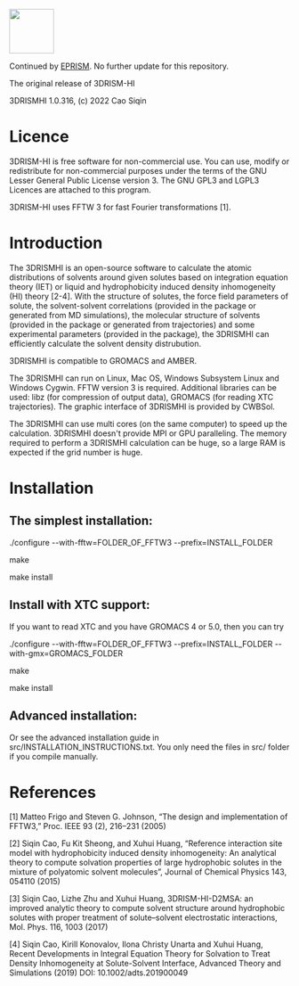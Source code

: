 <img src="https://github.com/seechin/3DRISMHI/blob/master/logo.png" height=80></img>

Continued by [EPRISM](https://github.com/seechin/eprism). No further update for this repository.

The original release of 3DRISM-HI

3DRISMHI 1.0.316, (c) 2022 Cao Siqin

# Licence

3DRISM-HI is free software for non-commercial use. You can use, modify or redistribute for non-commercial purposes under the terms of the GNU Lesser General Public License version 3. The GNU GPL3 and LGPL3 Licences are attached to this program.

3DRISM-HI uses FFTW 3 for fast Fourier transformations [1].

# Introduction

The 3DRISMHI is an open-source software to calculate the atomic distributions of solvents around given solutes based on integration equation theory (IET) or liquid and hydrophobicity induced density inhomogeneity (HI) theory [2-4]. With the structure of solutes, the force field parameters of solute, the solvent-solvent correlations (provided in the package or generated from MD simulations), the molecular structure of solvents (provided in the package or generated from trajectories) and some experimental parameters (provided in the package), the 3DRISMHI can efficiently calculate the solvent density distrubution.

3DRISMHI is compatible to GROMACS and AMBER.

The 3DRISMHI can run on Linux, Mac OS, Windows Subsystem Linux and Windows Cygwin. FFTW version 3 is required. Additional libraries can be used: libz (for compression of output data), GROMACS (for reading XTC trajectories). The graphic interface of 3DRISMHI is provided by CWBSol.

The 3DRISMHI can use multi cores (on the same computer) to speed up the calculation. 3DRISMHI doesn't provide MPI or GPU paralleling. The memory required to perform a 3DRISMHI calculation can be huge, so a large RAM is expected if the grid number is huge.

# Installation

## The simplest installation:

./configure --with-fftw=FOLDER_OF_FFTW3 --prefix=INSTALL_FOLDER

make

make install

## Install with XTC support:

If you want to read XTC and you have GROMACS 4 or 5.0, then you can try

./configure --with-fftw=FOLDER_OF_FFTW3 --prefix=INSTALL_FOLDER --with-gmx=GROMACS_FOLDER

make

make install

## Advanced installation:

Or see the advanced installation guide in src/INSTALLATION_INSTRUCTIONS.txt. You only need the files in src/ folder if you compile manually.

# References

[1] Matteo Frigo and Steven G. Johnson, “The design and implementation of FFTW3,” Proc. IEEE 93 (2), 216–231 (2005)

[2] Siqin Cao, Fu Kit Sheong, and Xuhui Huang, “Reference interaction site model with hydrophobicity induced density inhomogeneity: An analytical theory to compute solvation properties of large hydrophobic solutes in the mixture of polyatomic solvent molecules”, Journal of Chemical Physics 143, 054110 (2015)

[3] Siqin Cao, Lizhe Zhu and Xuhui Huang, 3DRISM-HI-D2MSA: an improved analytic theory to compute solvent structure around hydrophobic solutes with proper treatment of solute–solvent electrostatic interactions, Mol. Phys. 116, 1003 (2017)

[4] Siqin Cao, Kirill Konovalov, Ilona Christy Unarta and Xuhui Huang, Recent Developments in Integral Equation Theory for Solvation to Treat Density Inhomogeneity at Solute-Solvent Interface, Advanced Theory and Simulations (2019) DOI: 10.1002/adts.201900049
